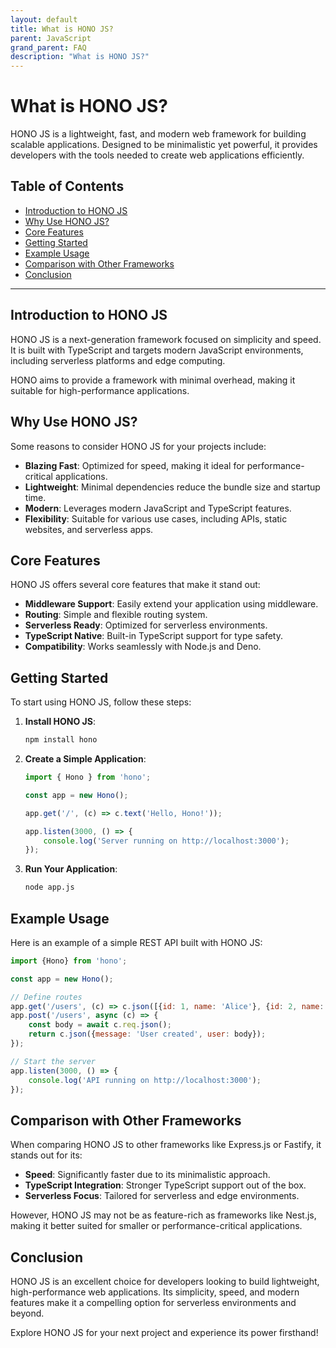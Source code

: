 ```yaml
---
layout: default
title: What is HONO JS?
parent: JavaScript
grand_parent: FAQ
description: "What is HONO JS?"
---
```


# What is HONO JS?

HONO JS is a lightweight, fast, and modern web framework for building scalable applications. Designed to be minimalistic
yet powerful, it provides developers with the tools needed to create web applications efficiently.

## Table of Contents

- [Introduction to HONO JS](#introduction-to-hono-js)
- [Why Use HONO JS?](#why-use-hono-js)
- [Core Features](#core-features)
- [Getting Started](#getting-started)
- [Example Usage](#example-usage)
- [Comparison with Other Frameworks](#comparison-with-other-frameworks)
- [Conclusion](#conclusion)

---

## Introduction to HONO JS

HONO JS is a next-generation framework focused on simplicity and speed. It is built with TypeScript and targets modern
JavaScript environments, including serverless platforms and edge computing.

HONO aims to provide a framework with minimal overhead, making it suitable for high-performance applications.

## Why Use HONO JS?

Some reasons to consider HONO JS for your projects include:

- **Blazing Fast**: Optimized for speed, making it ideal for performance-critical applications.
- **Lightweight**: Minimal dependencies reduce the bundle size and startup time.
- **Modern**: Leverages modern JavaScript and TypeScript features.
- **Flexibility**: Suitable for various use cases, including APIs, static websites, and serverless apps.

## Core Features

HONO JS offers several core features that make it stand out:

- **Middleware Support**: Easily extend your application using middleware.
- **Routing**: Simple and flexible routing system.
- **Serverless Ready**: Optimized for serverless environments.
- **TypeScript Native**: Built-in TypeScript support for type safety.
- **Compatibility**: Works seamlessly with Node.js and Deno.

## Getting Started

To start using HONO JS, follow these steps:

1. **Install HONO JS**:
   ```bash
   npm install hono
   ```

2. **Create a Simple Application**:
   ```javascript
   import { Hono } from 'hono';

   const app = new Hono();

   app.get('/', (c) => c.text('Hello, Hono!'));

   app.listen(3000, () => {
       console.log('Server running on http://localhost:3000');
   });
   ```

3. **Run Your Application**:
   ```bash
   node app.js
   ```

## Example Usage

Here is an example of a simple REST API built with HONO JS:

```javascript
import {Hono} from 'hono';

const app = new Hono();

// Define routes
app.get('/users', (c) => c.json([{id: 1, name: 'Alice'}, {id: 2, name: 'Bob'}]));
app.post('/users', async (c) => {
	const body = await c.req.json();
	return c.json({message: 'User created', user: body});
});

// Start the server
app.listen(3000, () => {
	console.log('API running on http://localhost:3000');
});
```

## Comparison with Other Frameworks

When comparing HONO JS to other frameworks like Express.js or Fastify, it stands out for its:

- **Speed**: Significantly faster due to its minimalistic approach.
- **TypeScript Integration**: Stronger TypeScript support out of the box.
- **Serverless Focus**: Tailored for serverless and edge environments.

However, HONO JS may not be as feature-rich as frameworks like Nest.js, making it better suited for smaller or
performance-critical applications.

## Conclusion

HONO JS is an excellent choice for developers looking to build lightweight, high-performance web applications. Its
simplicity, speed, and modern features make it a compelling option for serverless environments and beyond.

Explore HONO JS for your next project and experience its power firsthand!

